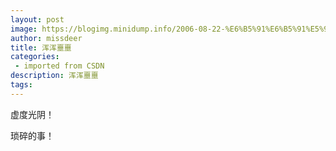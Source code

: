```yaml
---
layout: post
image: https://blogimg.minidump.info/2006-08-22-%E6%B5%91%E6%B5%91%E5%99%A9%E5%99%A9.md
author: missdeer
title: 浑浑噩噩
categories: 
 - imported from CSDN
description: 浑浑噩噩
tags: 
---
```


虚度光阴！

琐碎的事！
